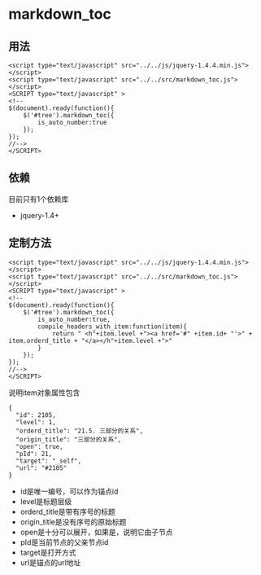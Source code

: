 markdown_toc
============


## 用法

```
<script type="text/javascript" src="../../js/jquery-1.4.4.min.js"></script>
<script type="text/javascript" src="../../src/markdown_toc.js"></script>
<SCRIPT type="text/javascript" >
<!--
$(document).ready(function(){
	$('#tree').markdown_toc({
		is_auto_number:true
	});
});
//-->
</SCRIPT>
```
		
## 依赖

目前只有1个依赖库

- jquery-1.4+

## 定制方法

```
<script type="text/javascript" src="../../js/jquery-1.4.4.min.js"></script>
<script type="text/javascript" src="../../src/markdown_toc.js"></script>
<SCRIPT type="text/javascript" >
<!--
$(document).ready(function(){
	$('#tree').markdown_toc({
		is_auto_number:true,
		compile_headers_with_item:function(item){
			return " <h"+item.level +"><a href='#" +item.id+ "'>" + item.orderd_title + "</a></h"+item.level +">"
		}
	});
});
//-->
</SCRIPT>
```

说明item对象属性包含

```
{
  "id": 2105,
  "level": 1,
  "orderd_title": "21.5. 三部分的关系",
  "origin_title": "三部分的关系",
  "open": true,
  "pId": 21,
  "target": "_self",
  "url": "#2105"
}
```

- id是唯一编号，可以作为锚点id
- level是标题层级
- orderd_title是带有序号的标题
- origin_title是没有序号的原始标题
- open是十分可以展开，如果是，说明它由子节点
- pId是当前节点的父亲节点id
- target是打开方式
- url是锚点的url地址

